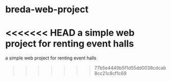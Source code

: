 # breda-web-project
<<<<<<< HEAD
a simple web project for renting event halls
=======
a simple web project for renting event halls
>>>>>>> 77b5e4449b5f1d55dd0038cdcab8cc21c8cf1c69
